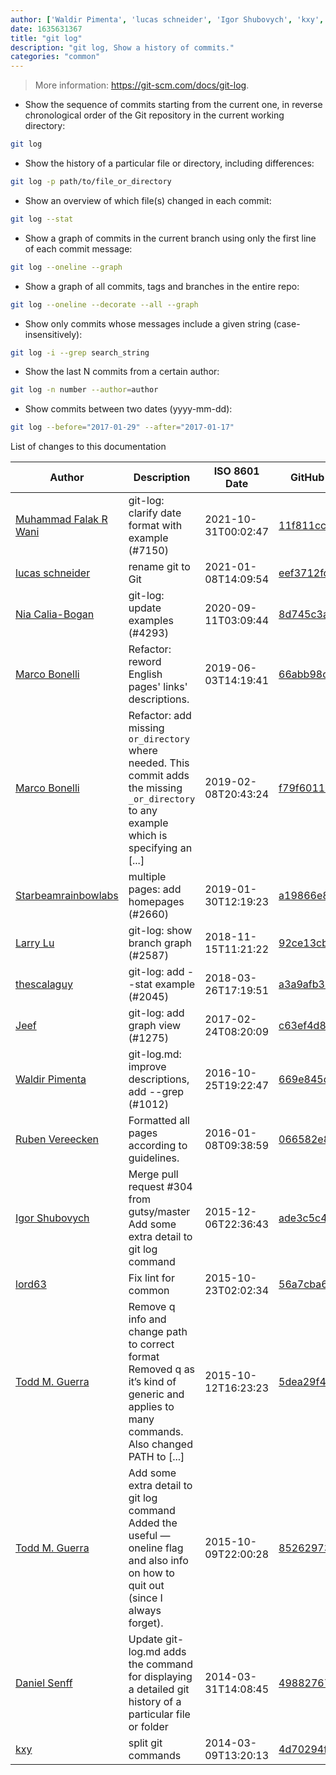 ```yaml
---
author: ['Waldir Pimenta', 'lucas schneider', 'Igor Shubovych', 'kxy', 'Nia Calia-Bogan', 'Larry Lu', 'Todd M. Guerra', 'lord63', 'Daniel Senff', 'Starbeamrainbowlabs', 'Marco Bonelli', 'Ruben Vereecken', 'Jeef', 'thescalaguy', 'Muhammad Falak R Wani']
date: 1635631367
title: "git log"
description: "git log, Show a history of commits."
categories: "common"
---
```

> More information: <https://git-scm.com/docs/git-log>.

- Show the sequence of commits starting from the current one, in reverse chronological order of the Git repository in the current working directory:

```bash
git log
```

- Show the history of a particular file or directory, including differences:

```bash
git log -p path/to/file_or_directory
```

- Show an overview of which file(s) changed in each commit:

```bash
git log --stat
```

- Show a graph of commits in the current branch using only the first line of each commit message:

```bash
git log --oneline --graph
```

- Show a graph of all commits, tags and branches in the entire repo:

```bash
git log --oneline --decorate --all --graph
```

- Show only commits whose messages include a given string (case-insensitively):

```bash
git log -i --grep search_string
```

- Show the last N commits from a certain author:

```bash
git log -n number --author=author
```

- Show commits between two dates (yyyy-mm-dd):

```bash
git log --before="2017-01-29" --after="2017-01-17"
```
List of changes to this documentation


Author | Description | ISO 8601 Date | GitHub link
------|-----|-----|-----
[Muhammad Falak R Wani](mailto:falakreyaz@gmail.com) | git-log: clarify date format with example (#7150) | 2021-10-31T00:02:47 | [11f811cc994d](https://github.com/tldr-pages/tldr/commit/11f811cc994ddea4ff4dd07d254b0da120d2dc18)
[lucas schneider](mailto:casdpa@gmail.com) | rename git to Git | 2021-01-08T14:09:54 | [eef3712fc3a6](https://github.com/tldr-pages/tldr/commit/eef3712fc3a6a3774384b2e4ed934583c8349d75)
[Nia Calia-Bogan](mailto:alfriadox@gmail.com) | git-log: update examples (#4293) | 2020-09-11T03:09:44 | [8d745c3a0f31](https://github.com/tldr-pages/tldr/commit/8d745c3a0f31918a8027e6b887038598481a1f1a)
[Marco Bonelli](mailto:marco@mebeim.net) | Refactor: reword English pages' links' descriptions. | 2019-06-03T14:19:41 | [66abb98ce935](https://github.com/tldr-pages/tldr/commit/66abb98ce935c0f4516bf30c4d6da72180d5a3ab)
[Marco Bonelli](mailto:mb5.marcob@gmail.com) | Refactor: add missing `or_directory` where needed. This commit adds the missing `_or_directory` to any example which is specifying an [...] | 2019-02-08T20:43:24 | [f79f6011e0f2](https://github.com/tldr-pages/tldr/commit/f79f6011e0f298311848b5f38d66c309d4b92665)
[Starbeamrainbowlabs](mailto:sbrl@starbeamrainbowlabs.com) | multiple pages: add homepages (#2660) | 2019-01-30T12:19:23 | [a19866e88add](https://github.com/tldr-pages/tldr/commit/a19866e88addb239484637579b17e7c6ea9b53aa)
[Larry Lu](mailto:pudding850806@gmail.com) | git-log: show branch graph (#2587) | 2018-11-15T11:21:22 | [92ce13cba42f](https://github.com/tldr-pages/tldr/commit/92ce13cba42f99401891f63116702101f51375b1)
[thescalaguy](mailto:fasihxkhatib@gmail.com) | git-log: add --stat example (#2045) | 2018-03-26T17:19:51 | [a3a9afb3b9ea](https://github.com/tldr-pages/tldr/commit/a3a9afb3b9ea1c49584e4bef3d475a10db2b040c)
[Jeef](mailto:jeeftor@users.noreply.github.com) | git-log: add graph view (#1275) | 2017-02-24T08:20:09 | [c63ef4d8d645](https://github.com/tldr-pages/tldr/commit/c63ef4d8d645443bd82379697c65bb1ba0edc0e5)
[Waldir Pimenta](mailto:waldyrious@gmail.com) | git-log.md: improve descriptions, add --grep (#1012) | 2016-10-25T19:22:47 | [669e845d3fa7](https://github.com/tldr-pages/tldr/commit/669e845d3fa79c6a8844cee9013cfe5c666d3232)
[Ruben Vereecken](mailto:rubenvereecken@gmail.com) | Formatted all pages according to guidelines. | 2016-01-08T09:38:59 | [066582e8eab5](https://github.com/tldr-pages/tldr/commit/066582e8eab57bce9861cc8d379e158d61f1cc95)
[Igor Shubovych](mailto:igor.shubovych@gmail.com) | Merge pull request #304 from gutsy/master Add some extra detail to git log command | 2015-12-06T22:36:43 | [ade3c5c4e761](https://github.com/tldr-pages/tldr/commit/ade3c5c4e7615038eb04bd626f8134f5cc4e82c3)
[lord63](mailto:lord63.j@gmail.com) | Fix lint for common | 2015-10-23T02:02:34 | [56a7cba6568f](https://github.com/tldr-pages/tldr/commit/56a7cba6568fcdaaeca2ddf0b80341cfc7de6285)
[Todd M. Guerra](mailto:toddguerra@gmail.com) | Remove q info and change path to correct format Removed q as it’s kind of generic and applies to many commands. Also changed PATH to [...] | 2015-10-12T16:23:23 | [5dea29f48cfa](https://github.com/tldr-pages/tldr/commit/5dea29f48cfa0b2d82daf74b82842f7bfbe2d424)
[Todd M. Guerra](mailto:toddguerra@gmail.com) | Add some extra detail to git log command Added the useful —oneline flag and also info on how to quit out (since I always forget). | 2015-10-09T22:00:28 | [85262973facd](https://github.com/tldr-pages/tldr/commit/85262973facd0f88efb125e4471e1ce256146db6)
[Daniel Senff](mailto:mail@danielsenff.de) | Update git-log.md adds the command for displaying a detailed git history of a particular file or folder | 2014-03-31T14:08:45 | [498827675936](https://github.com/tldr-pages/tldr/commit/498827675936a41127a6e2a0394405c6a2f5518e)
[kxy](mailto:kyrwastaken@gmail.com) | split git commands | 2014-03-09T13:20:13 | [4d70294f065f](https://github.com/tldr-pages/tldr/commit/4d70294f065f8d6d9fd6c0add28968cb9ca725ff)

